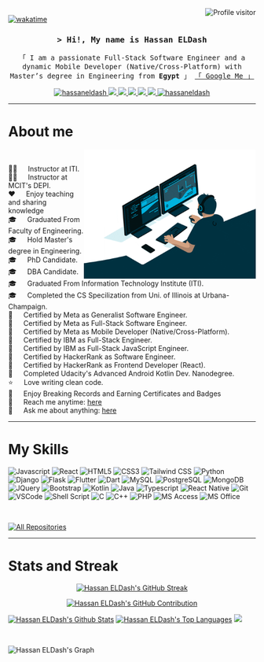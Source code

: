 <a href="https://komarev.com/ghpvc/?username=hassaneldash">
  <img align="right" src="https://komarev.com/ghpvc/?username=hassaneldash&label=Visitors&color=0e75b6&style=flat" alt="Profile visitor" />
</a>


[![wakatime](https://wakatime.com/badge/user/018d0815-72c4-4cbd-813f-ae04bae75ceb.svg)](https://wakatime.com/@hassaneldash)

<!-- Intro  -->
<h3 align="center">
        <samp>&gt; Hi!, My name is
                <b>Hassan ELDash</b>
        </samp>
</h3>
<p align="center"> 
  <samp>
    「 I am a passionate Full-Stack Software Engineer and a dynamic Mobile Developer (Native/Cross-Platform) with Master’s degree in Engineering from <b>Egypt</b> 」
    <a href="https://www.google.com/search?q=Hassan+ELDash">「 Google Me 」</a> <br/>
  </samp>
</p>

<p align="center">
  
 <a href="https://linkedin.com/in/hassaneldash" target="_blank">
  <img src="https://img.shields.io/badge/LinkedIn-0077B5?style=for-the-badge&logo=linkedin&logoColor=white" alt="hassaneldash"/>
 </a>
  
 <a href="https://www.credly.com/users/hassaneldash/badges" target="_blank">
  <img src="https://img.shields.io/badge/Credly-FF6B00?style=for-the-badge&logo=credly&logoColor=white" />
 </a>
  
 <a href="https://www.coursera.org/learner/hassaneldash" target="_blank">
  <img src="https://img.shields.io/badge/Coursera-0056D2?style=for-the-badge&logo=Coursera&logoColor=white" />
 </a>
 
 <a href="https://confirm.udacity.com/HRYNQV6C" target="_blank">
  <img src="https://img.shields.io/badge/Udacity-grey?style=for-the-badge&logo=udacity&logoColor=white" />
 </a>
 
 <a href="https://www.sololearn.com/en/profile/29567807" target="_blank">
  <img src="https://img.shields.io/badge/Sololearn-3a464b?style=for-the-badge&logo=sololearn&logoColor=white" />
 </a>
 
 <!-- 
 <a href="https://www.udemy.com/user/hassaneldash/" target="_blank">
  <img src="https://img.shields.io/badge/Udemy-A435F0?style=for-the-badge&logo=udemy&logoColor=white" />
 </a>
  -->
 <a href="https://twitter.com/Hassan_ELDash" target="_blank">
  <img src="https://img.shields.io/badge/twitter-000000?style=for-the-badge&logo=x&logoColor=white" />
 </a>
 
 <a href="https://t.me/hassaneldash" target="_blank">
  <img src="https://img.shields.io/badge/Telegram-2CA5E0?style=for-the-badge&logo=telegram&logoColor=white" alt="hassaneldash"  />
  </a> 
 
</p>

<hr/>
<!-- About Section -->

 # About me
<p>
  <!-- Source : https://giphy.com/gifs/M9kgjEsLG6LMbYC9dl -->
 <img align="right" width="350" src="/assets/giphy.gif" alt="Coding gif" />
 <br/>

 👨‍💻 &emsp; Instructor at ITI. <br/>
 👨‍💻 &emsp; Instructor at MCIT's DEPI. <br/>
 ❤️ &emsp; Enjoy teaching and sharing knowledge <br/>
 🎓 &emsp; Graduated From Faculty of Engineering. <br/>
 🎓 &emsp; Hold Master's degree in Engineering. <br/>
 🎓 &emsp; PhD Candidate. <br/>
 🎓 &emsp; DBA Candidate. <br/>
 🎓 &emsp; Graduated From Information Technology Institute (ITI). <br/>
 🎓 &emsp; Completed the CS Specilization from Uni. of Illinois at Urbana-Champaign. <br/>
 🪪 &emsp; Certified by Meta as Generalist Software Engineer. <br/>
 🪪 &emsp; Certified by Meta as Full-Stack Software Engineer. <br/>
 🪪 &emsp; Certified by Meta as Mobile Developer (Native/Cross-Platform). <br/>
 🪪 &emsp; Certified by IBM as Full-Stack Engineer. <br/>
 🪪 &emsp; Certified by IBM as Full-Stack JavaScript Engineer. <br/>
 🪪 &emsp; Certified by HackerRank as Software Engineer. <br/>
 🪪 &emsp; Certified by HackerRank as Frontend Developer (React). <br/>
 📜 &emsp; Completed Udacity's Advanced Android Kotlin Dev. Nanodegree. <br/>
 ⭐ &emsp; Love writing clean code. <br/>
 🏅 &emsp; Enjoy Breaking Records and Earning Certificates and Badges<br/>
 📧 &emsp; Reach me anytime: [here](https://t.me/hassaneldash)<br/>
 💬 &emsp; Ask me about anything: [here](mailto:hassanmeldash@gmail.com)<br/>
</p>
<hr/>
<!-- Skills Section -->

# My Skills

![Javascript](https://img.shields.io/badge/Javascript-F0DB4F?style=for-the-badge&labelColor=white&logo=javascript)
![React](https://img.shields.io/badge/React-61DBFB?style=for-the-badge&labelColor=white&k&logo=react)
![HTML5](https://img.shields.io/badge/HTML5-E34F26?style=for-the-badge&labelColor=white&logo=html5)
![CSS3](https://img.shields.io/badge/CSS3-1572B6?style=for-the-badge&labelColor=white&logo=css3&logoColor=1572B6)
![Tailwind CSS](https://img.shields.io/badge/tailwindcss-0F172A?style=for-the-badge&labelColor=white&logo=tailwindcss)
![Python](https://img.shields.io/badge/python-14354C?style=for-the-badge&labelColor=white&logo=python)
![Django](https://img.shields.io/badge/Django-092E20?style=for-the-badge&labelColor=white&logo=Django&logoColor=092E20)
![Flask](https://img.shields.io/badge/Flask-000000?style=for-the-badge&labelColor=white&logo=Flask&logoColor=000000)
![Flutter](https://img.shields.io/badge/Flutter-02569B?style=for-the-badge&labelColor=white&logo=Flutter&logoColor=02569B)
![Dart](https://img.shields.io/badge/Dart-0175C2?style=for-the-badge&labelColor=white&logo=Dart&logoColor=0175C2)
![MySQL](https://img.shields.io/badge/MySQL-00000F?style=for-the-badge&labelColor=white&logo=MySQL)
![PostgreSQL](https://img.shields.io/badge/PostgreSQL-316192?style=for-the-badge&labelColor=white&logo=PostgreSQL)
![MongoDB](https://img.shields.io/badge/MongoDB-234ea94b?style=for-the-badge&labelColor=white&logo=MongoDB)
![JQuery](https://img.shields.io/badge/jQuery-0769AD?style=for-the-badge&labelColor=white&logo=jQuery&logoColor=0769AD)
![Bootstrap](https://img.shields.io/badge/Bootstrap-563D7C?style=for-the-badge&labelColor=white&logo=bootstrap)
![Kotlin](https://img.shields.io/badge/Kotlin-0095D5?style=for-the-badge&labelColor=white&logo=Kotlin)
![Java](https://img.shields.io/badge/Java-ED8B00?style=for-the-badge&labelColor=white&logo=openjdk&logoColor=ED8B00)
![Typescript](https://img.shields.io/badge/Typescript-007acc?style=for-the-badge&labelColor=white&logo=typescript&logoColor=007acc)
![React Native](https://img.shields.io/badge/React_Native-20232A?style=for-the-badge&labelColor=white&logo=react&logoColor=20232A)
![Git](https://img.shields.io/badge/Git-F05032?style=for-the-badge&labelColor=white&logo=git)
![VSCode](https://img.shields.io/badge/Visual_Studio-0078d7?style=for-the-badge&labelColor=white&logo=visual%20studio&logoColor=0078d7)
![Shell Script](https://img.shields.io/badge/Shell_Script-121011?style=for-the-badge&labelColor=white&logo=gnu-bash)
![C](https://img.shields.io/badge/C-00599C?style=for-the-badge&labelColor=white&logo=C&logoColor=00599C)
![C++](https://img.shields.io/badge/C%2B%2B-00599C?style=for-the-badge&labelColor=white&logo=C%2B%2B&logoColor=00599C)
![PHP](https://img.shields.io/badge/PHP-777BB4?style=for-the-badge&labelColor=white&logo=PHP)
![MS Access](https://img.shields.io/badge/Microsoft_Access-A4373A?style=for-the-badge&labelColor=white&logo=microsoft-access&logoColor=A4373A)
![MS Office](https://img.shields.io/badge/Microsoft_Office-D83B01?style=for-the-badge&labelColor=white&logo=microsoft&logoColor=D83B01)





<br/>
<p align="left">
  <a href="https://github.com/hassaneldash?tab=repositories" target="_blank"><img alt="All Repositories" title="All Repositories" src="https://img.shields.io/badge/-All%20Repos-2962FF?style=for-the-badge&logo=koding&logoColor=white"/></a>
</p>
<hr/>


<!-- States Section -->

# Stats and Streak
<p align="center">
  <a href="https://github.com/hassaneldash">
    <img src="https://github-readme-streak-stats.herokuapp.com/?user=hassaneldash&theme=radical&border=7F3FBF&background=0D1117" alt="Hassan ELDash's GitHub Streak"/>
  </a>
</p>
<p align="center">
  <a href="https://github.com/hassaneldash">
    <img src="https://github-profile-summary-cards.vercel.app/api/cards/profile-details?username=hassaneldash&theme=radical" alt="Hassan ELDash's GitHub Contribution"/>
  </a>
</p>
<a> 

<a href="https://github.com/hassaneldash"><img alt="Hassan ELDash's Github Stats" src="https://denvercoder1-github-readme-stats.vercel.app/api?username=hassaneldash&show_icons=true&count_private=true&theme=react&border_color=7F3FBF&bg_color=0D1117&title_color=F85D7F&icon_color=F8D866" height="192px" width="49.5%"/></a>
  <a href="https://github.com/hassaneldash"><img alt="Hassan ELDash's Top Languages" src="https://denvercoder1-github-readme-stats.vercel.app/api/top-langs/?username=hassaneldash&langs_count=8&layout=compact&theme=react&border_color=7F3FBF&bg_color=0D1117&title_color=F85D7F&icon_color=F8D866" height="192px" width="49.5%"/></a>
</a>
<img src="https://wakatime.com/share/@hassaneldash/87411c05-e7ea-4678-89a4-7fad93ab9fcf.svg"/>

  <br/>
  
![Hassan ELDash's Graph](https://github-readme-activity-graph.vercel.app/graph?username=hassaneldash&custom_title=Hassan%20ELDash%27s%20GitHub%20Activity%20Graph&bg_color=0D1117&color=7F3FBF&line=7F3FBF&point=7F3FBF&area_color=FFFFFF&title_color=FFFFFF&area=true)
